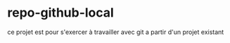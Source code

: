 # repo-github-local
ce projet est pour s'exercer à travailler avec git a partir d'un projet existant
